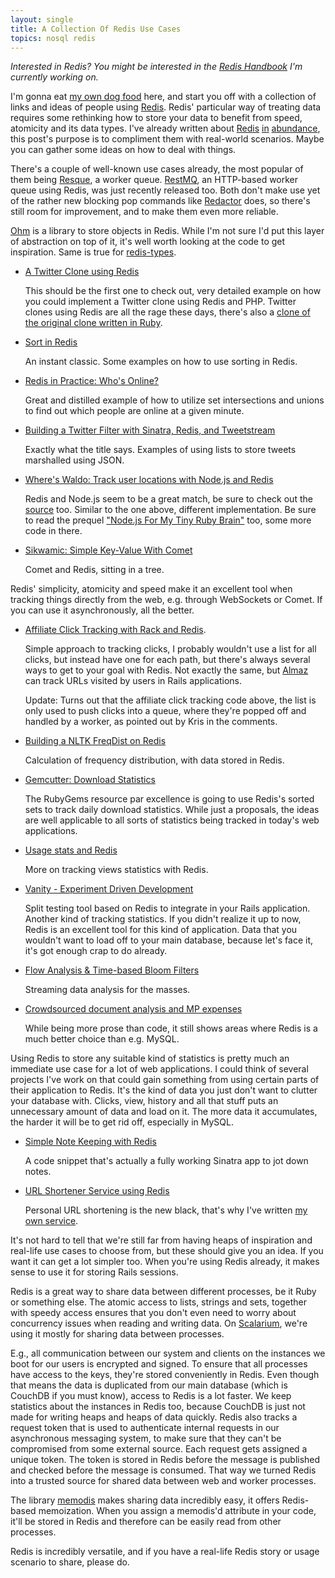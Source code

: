 ```yaml
---
layout: single
title: A Collection Of Redis Use Cases
topics: nosql redis
---
```

_Interested in Redis? You might be interested in the [Redis Handbook](http://redishandbook.com) I'm currently working on._

I'm gonna eat [my own dog food](http://www.paperplanes.de/2010/2/15/nosql_and_you_finding_the_right_partner.html) here, and start you off with a collection of links and ideas of people using [Redis](http://code.google.com/p/redis/). Redis' particular way of treating data requires some rethinking how to store your data to benefit from speed, atomicity and its data types. I've already written about [Redis](http://www.paperplanes.de/2009/10/27/theres_something_about_redis.html) [in](http://www.paperplanes.de/2009/10/30/how_to_redis.html) [abundance](http://www.paperplanes.de/2009/10/29/when_to_redis.html), this post's purpose is to compliment them with real-world scenarios. Maybe you can gather some ideas on how to deal with things.

There's a couple of well-known use cases already, the most popular of them being [Resque](http://github.com/defunkt/resque/), a worker queue. [RestMQ](http://github.com/gleicon/restmq), an HTTP-based worker queue using Redis, was just recently released too. Both don't make use yet of the rather new blocking pop commands like [Redactor](http://github.com/ezmobius/redactor) does, so there's still room for improvement, and to make them even more reliable.

[Ohm](http://ohm.keyvalue.org/) is a library to store objects in Redis. While I'm not sure I'd put this layer of abstraction on top of it, it's well worth looking at the code to get inspiration. Same is true for [redis-types](http://github.com/BrianTheCoder/redis-types).

* [A Twitter Clone using Redis](http://code.google.com/p/redis/wiki/TwitterAlikeExample)

    This should be the first one to check out, very detailed example on how you could implement a Twitter clone using Redis and PHP. Twitter clones using Redis are all the rage these days, there's also a [clone of the original clone written in Ruby](http://github.com/danlucraft/retwis-rb).

* [Sort in Redis](http://ozmm.org/posts/sort_in_redis.html)

    An instant classic. Some examples on how to use sorting in Redis.

* [Redis in Practice: Who's Online?](http://www.lukemelia.com/blog/archives/2010/01/17/redis-in-practice-whos-online/)

    Great and distilled example of how to utilize set intersections and unions to find out which people are online at a given minute.

* [Building a Twitter Filter with Sinatra, Redis, and Tweetstream](http://www.digitalhobbit.com/2009/11/08/building-a-twitter-filter-with-sinatra-redis-and-tweetstream/)

    Exactly what the title says. Examples of using lists to store tweets marshalled using JSON.

* [Where's Waldo: Track user locations with Node.js and Redis](http://techno-weenie.net/2010/2/3/where-s-waldo-track-user-locations-with-node-js-and-redis)

    Redis and Node.js seem to be a great match, be sure to check out the [source](http://github.com/technoweenie/wheres-waldo) too. Similar to the one above, different implementation. Be sure to read the prequel ["Node.js For My Tiny Ruby Brain"](http://techno-weenie.net/2010/1/15/node-js-for-my-tiny-ruby-brain) too, some more code in there.

* [Sikwamic: Simple Key-Value With Comet](http://www.dorkalev.com/2010/02/sikwamic-simple-key-value-with-comet.html)

    Comet and Redis, sitting in a tree.

Redis' simplicity, atomicity and speed make it an excellent tool when tracking things directly from the web, e.g. through WebSockets or Comet. If you can use it asynchronously, all the better.

* [Affiliate Click Tracking with Rack and Redis](http://www.mrkris.com/2009/10/28/affiliate-click-tracking-with-rack-and-redis-because-i-care/).

    Simple approach to tracking clicks, I probably wouldn't use a list for all clicks, but instead have one for each path, but there's always several ways to get to your goal with Redis. Not exactly the same, but [Almaz](http://github.com/jpoz/almaz) can track URLs visited by users in Rails applications.
    
    Update: Turns out that the affiliate click tracking code above, the list is only used to push clicks into a queue, where they're popped off and handled by a worker, as pointed out by Kris in the comments.


* [Building a NLTK FreqDist on Redis](http://streamhacker.com/2009/05/20/building-a-nltk-freqdist-on-redis/)

    Calculation of frequency distribution, with data stored in Redis.

* [Gemcutter: Download Statistics](http://gist.github.com/296921)

    The RubyGems resource par excellence is going to use Redis's sorted sets to track daily download statistics. While just a proposals, the ideas are well applicable to all sorts of statistics being tracked in today's web applications.

* [Usage stats and Redis](http://oxfordrepo.blogspot.com/2010/01/usage-stats-and-redis.html)

    More on tracking views statistics with Redis.

* [Vanity - Experiment Driven Development](http://vanity.labnotes.org/)

    Split testing tool based on Redis to integrate in your Rails application. Another kind of tracking statistics. If you didn't realize it up to now, Redis is an excellent tool for this kind of application. Data that you wouldn't want to load off to your main database, because let's face it, it's got enough crap to do already.

* [Flow Analysis & Time-based Bloom Filters](http://www.igvita.com/2010/01/06/flow-analysis-time-based-bloom-filters/)

    Streaming data analysis for the masses.

* [Crowdsourced document analysis and MP expenses](http://simonwillison.net/2009/Dec/20/crowdsourcing/)

    While being more prose than code, it still shows areas where Redis is a much better choice than e.g. MySQL.

Using Redis to store any suitable kind of statistics is pretty much an immediate use case for a lot of web applications. I could think of several projects I've work on that could gain something from using certain parts of their application to Redis. It's the kind of data you just don't want to clutter your database with. Clicks, view, history and all that stuff puts an unnecessary amount of data and load on it. The more data it accumulates, the harder it will be to get rid off, especially in MySQL.

* [Simple Note Keeping with Redis](http://gist.github.com/86714)

    A code snippet that's actually a fully working Sinatra app to jot down notes.

* [URL Shortener Service using Redis](http://sunilarora.org/url-shortener-service-using-redis)

    Personal URL shortening is the new black, that's why I've written [my own service](http://github.com/mattmatt/relink).

It's not hard to tell that we're still far from having heaps of inspiration and real-life use cases to choose from, but these should give you an idea. If you want it can get a lot simpler too. When you're using Redis already, it makes sense to use it for storing Rails sessions.

Redis is a great way to share data between different processes, be it Ruby or something else. The atomic access to lists, strings and sets, together with speedy access ensures that you don't even need to worry about concurrency issues when reading and writing data. On [Scalarium](http://scalarium.com), we're using it mostly for sharing data between processes.

E.g., all communication between our system and clients on the instances we boot for our users is encrypted and signed. To ensure that all processes have access to the keys, they're stored conveniently in Redis. Even though that means the data is duplicated from our main database (which is CouchDB if you must know), access to Redis is a lot faster. We keep statistics about the instances in Redis too, because CouchDB is just not made for writing heaps and heaps of data quickly. Redis also tracks a request token that is used to authenticate internal requests in our asynchronous messaging system, to make sure that they can't be compromised from some external source. Each request gets assigned a unique token. The token is stored in Redis before the message is published and checked before the message is consumed. That way we turned Redis into a trusted source for shared data between web and worker processes.

The library [memodis](http://github.com/levicook/memodis) makes sharing data incredibly easy, it offers Redis-based memoization. When you assign a memodis'd attribute in your code, it'll be stored in Redis and therefore can be easily read from other processes.

Redis is incredibly versatile, and if you have a real-life Redis story or usage scenario to share, please do.
